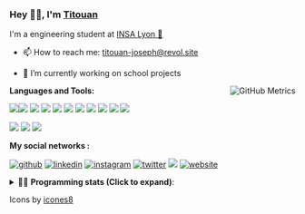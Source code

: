 <!--
**titouan-joseph/titouan-joseph** is a ✨ _special_ ✨ repository because its `README.md` (this file) appears on your GitHub profile.

Here are some ideas to get you started:

- 🔭 I’m currently working on ...
- 🌱 I’m currently learning ...
- 👯 I’m looking to collaborate on ...
- 🤔 I’m looking for help with ...
- 💬 Ask me about ...
- 📫 How to reach me: ...
- 😄 Pronouns: ...
- ⚡ Fun fact: ...
-->

### Hey 👋🏽, I'm [Titouan](https://github.com/Titouan-Joseph) 

I'm a engineering student at  [INSA Lyon 🦏](https://www.insa-lyon.fr/en/)

- 📫 How to reach me: [titouan-joseph@revol.site](mailto:titouan-joseph@revol.site)
- 🔭 I’m currently working on school projects


  <img align="right" alt="GitHub Metrics" src="https://metrics.lecoq.io/titouan-joseph" />

**Languages and Tools:**

[<img src="https://img.icons8.com/color/48/000000/python.png"/>]()[<img src="https://img.icons8.com/color/48/000000/java-coffee-cup-logo.png"/>]() [<img src="https://img.icons8.com/color/48/000000/c-programming.png"/>]() [<img src="https://img.icons8.com/color/48/000000/javascript.png"/>]() [<img src="https://img.icons8.com/color/48/000000/selenium-test-automation.png"/>]() [<img src="https://img.icons8.com/color/48/000000/git.png"/>]() [<img src="https://img.icons8.com/color/48/000000/console.png"/>]() [<img src="https://img.icons8.com/color/48/000000/android-os.png"/>]() [<img src="https://img.icons8.com/color/48/000000/pycharm.png"/>]() [<img src="https://img.icons8.com/color/48/000000/virtualbox.png"/>]() [<img src="https://img.icons8.com/color/48/000000/windows-10.png"/>]()

[<img src="https://img.icons8.com/color/48/000000/linux.png"/>]() [<img src="https://img.icons8.com/color/48/000000/nginx.png"/>]() [<img src="https://img.icons8.com/color/48/000000/raspberry-pi.png"/>]() 

**My social networks :**

[<img src='https://img.icons8.com/fluent/48/000000/github.png' alt="github">](https://github.com/titouan-joseph)  [<img src='https://img.icons8.com/color/48/000000/linkedin.png' alt='linkedin'>](https://www.linkedin.com/in/titouan-joseph-revol/)  [<img src='https://img.icons8.com/color/48/000000/instagram-new.png' alt='instagram'>](https://www.instagram.com/tit_re/)  [<img src='https://img.icons8.com/color/48/000000/twitter.png' alt='twitter'>](https://twitter.com/josephrevol) [<img src="https://img.icons8.com/color/48/000000/facebook.png"/>](https://www.facebook.com/titre01) [<img src='https://img.icons8.com/fluent/48/000000/website.png' alt='website'>](https://titouan-joseph.revol.site) 




<details>
 <summary>👨‍💻 <b>Programming stats (Click to expand)</b>: </summary>

<!--START_SECTION:waka-->
![Profile Views](http://img.shields.io/badge/Profile%20Views-18-blue)

**🐱 My Github Data** 

> 🏆 370 Contributions in the Year 2020
 > 
> 📦 17.8 kB Used in Github's Storage 
 > 
> 🚫 Not Opted to Hire
 > 
> 📜 19 Public Repositories
 > 
> 🔑 2 Private Repositories 

**I'm a Night 🦉** 

```text
🌞 Morning    44 commits     ███░░░░░░░░░░░░░░░░░░░░░░   11.76% 
🌆 Daytime    139 commits    █████████░░░░░░░░░░░░░░░░   37.17% 
🌃 Evening    138 commits    █████████░░░░░░░░░░░░░░░░   36.9% 
🌙 Night      53 commits     ███░░░░░░░░░░░░░░░░░░░░░░   14.17%

```
📅 **I'm Most Productive on Wednesday** 

```text
Monday       38 commits     ██░░░░░░░░░░░░░░░░░░░░░░░   10.16% 
Tuesday      60 commits     ████░░░░░░░░░░░░░░░░░░░░░   16.04% 
Wednesday    124 commits    ████████░░░░░░░░░░░░░░░░░   33.16% 
Thursday     37 commits     ██░░░░░░░░░░░░░░░░░░░░░░░   9.89% 
Friday       38 commits     ██░░░░░░░░░░░░░░░░░░░░░░░   10.16% 
Saturday     39 commits     ██░░░░░░░░░░░░░░░░░░░░░░░   10.43% 
Sunday       38 commits     ██░░░░░░░░░░░░░░░░░░░░░░░   10.16%

```


📊 **This Week I Spent My Time On** 

```text
⌚︎ Time Zone: Europe/Paris

💬 Programming Languages: 
C                        3 hrs 12 mins       ██████████████░░░░░░░░░░░   55.6% 
Java                     1 hr 30 mins        ██████░░░░░░░░░░░░░░░░░░░   26.0% 
Python                   30 mins             ██░░░░░░░░░░░░░░░░░░░░░░░   8.8% 
Git Config               13 mins             █░░░░░░░░░░░░░░░░░░░░░░░░   3.81% 
Other                    12 mins             ░░░░░░░░░░░░░░░░░░░░░░░░░   3.48%

🔥 Editors: 
Atom                     3 hrs 33 mins       ███████████████░░░░░░░░░░   61.72% 
PyCharmCore              1 hr 36 mins        ███████░░░░░░░░░░░░░░░░░░   27.87% 
IdeaEdu                  35 mins             ██░░░░░░░░░░░░░░░░░░░░░░░   10.16% 
VS Code                  0 secs              ░░░░░░░░░░░░░░░░░░░░░░░░░   0.25%

🐱‍💻 Projects: 
PRS-4TC                  3 hrs 33 mins       ███████████████░░░░░░░░░░   61.72% 
rpc                      2 hrs 5 mins        █████████░░░░░░░░░░░░░░░░   36.35% 
ASTUSbot                 6 mins              ░░░░░░░░░░░░░░░░░░░░░░░░░   1.93%

💻 Operating System: 
Windows                  5 hrs 46 mins       █████████████████████████   100.0%

```

**I Mostly Code in Python** 

```text
Python                   11 repos            ████████████░░░░░░░░░░░░░   50.0% 
Shell                    3 repos             ███░░░░░░░░░░░░░░░░░░░░░░   13.64% 
JavaScript               2 repos             ██░░░░░░░░░░░░░░░░░░░░░░░   9.09% 
C                        2 repos             ██░░░░░░░░░░░░░░░░░░░░░░░   9.09% 
Go                       1 repos             █░░░░░░░░░░░░░░░░░░░░░░░░   4.55%

```



<!--END_SECTION:waka-->

</details>

Icons by [icones8](https://icones8.fr/)